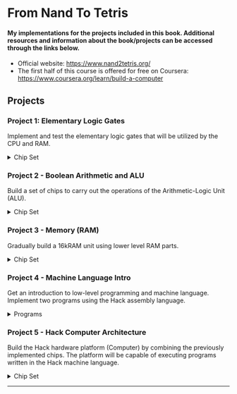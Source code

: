 # From Nand To Tetris
 #### My implementations for the projects included in this book. Additional resources and information about the book/projects can be accessed through the links below.
* Official website: https://www.nand2tetris.org/
 * The first half of this course is offered for free on Coursera: https://www.coursera.org/learn/build-a-computer


 ## Projects

 ### Project 1: Elementary Logic Gates
Implement and test the elementary logic gates that will be utilized by the CPU and RAM.
 <details>
  <summary>Chip Set</summary>

- Not
- And
- Or
- Xor
- Mux
- DMux
- Not16
- And16
- Or16
- Mux16S
- Or8Way
- Mux4Way16
- Mux8Way16
- DMux4Way
- DMux8Way
</details>

### Project 2 - Boolean Arithmetic and ALU
Build a set of chips to carry out the operations of the Arithmetic-Logic Unit (ALU).
 <details>
  <summary>Chip Set</summary>

- HalfAdder
- FullAdder
- Add16
- Inc16
- ALU
</details>

### Project 3 - Memory (RAM)
Gradually build a 16kRAM unit using lower level RAM parts. 
 <details>
  <summary>Chip Set</summary>

- DFF (given)
- Bit
- Register
- RAM8
- RAM64
- RAM512
- RAM4K
- RAM16K
- PC (Program Counter)
</details>

### Project 4 - Machine Language Intro
Get an introduction to low-level programming and machine language. Implement two programs using the Hack assembly language.
 <details>
  <summary>Programs</summary>

- Fill
- Mult
</details>

### Project 5 - Hack Computer Architecture
Build the Hack hardware platform (Computer) by combining the previously implemented chips. The platform will be capable of executing programs
written in the Hack machine language.
 <details>
  <summary>Chip Set</summary>

- Memory
- CPU
- Computer
</details>



-----------------------------------------
